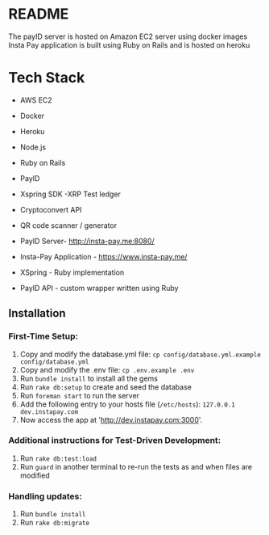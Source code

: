 # README

The payID server is hosted on Amazon EC2 server using docker images Insta Pay application is built using Ruby on Rails and is hosted on heroku

# Tech Stack

- AWS EC2
- Docker
- Heroku
- Node.js
- Ruby on Rails
- PayID
- Xspring SDK -XRP Test ledger
- Cryptoconvert API
- QR code scanner / generator

- PayID Server- http://insta-pay.me:8080/
- Insta-Pay Application - https://www.insta-pay.me/

- XSpring - Ruby implementation
- PayID API - custom wrapper written using Ruby

## Installation

### First-Time Setup:

1. Copy and modify the database.yml file: `cp config/database.yml.example config/database.yml`
2. Copy and modify the .env file: `cp .env.example .env`
3. Run `bundle install` to install all the gems
4. Run `rake db:setup` to create and seed the database
5. Run `foreman start` to run the server
6. Add the following entry to your hosts file (`/etc/hosts`): `127.0.0.1 dev.instapay.com`
7. Now access the app at 'http://dev.instapay.com:3000'.

### Additional instructions for Test-Driven Development:

1. Run `rake db:test:load`
2. Run `guard` in another terminal to re-run the tests as and when files are modified

### Handling updates:

1. Run `bundle install`
2. Run `rake db:migrate`
